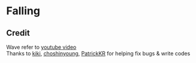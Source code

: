 # Falling

## Credit
Wave refer to [youtube video](https://www.youtube.com/watch?v=LLfhY4eVwDY&ab)
<br>
Thanks to [kiki](https://github.com/kikikekekuk), [choshinyoung](https://github.com/choshinyoung),
[PatrickKR](https://github.com/patrick-choe) for helping fix bugs & write codes
